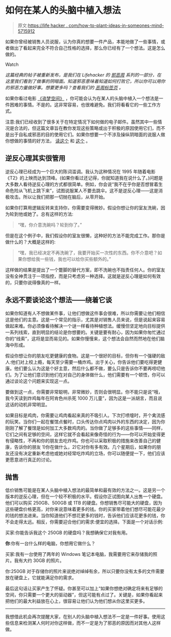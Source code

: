 # 如何在某人的头脑中植入想法

> 原文:[https://life hacker . com/how-to-plant-ideas-in-someones-mind-5715912](https://lifehacker.com/how-to-plant-ideas-in-someones-mind-5715912)

如果你曾经被销售人员说服，认为你真的想要一件产品，本能地做了一些事情，或者做出了看起来完全不符合自己性格的选择，那么你已经有了一个想法。这是怎么做的。

Watch

*这篇经典的帖子被重新发布，是我们在 Lifehacker 的* [*邪恶周*](https://lifehacker.com/welcome-to-lifehackers-fifth-annual-evil-week-1647621043) *系列的一部分，在这里我们看到了做事的阴暗面。知道邪恶意味着知道如何打败它，所以你可以用你的邪恶力量做好事。想要更多吗？查看我们的* [*恶周标签页*](http://lifehacker.com/tag/evilweek) *。*

如果你看过电影 [《盗梦空间》](http://www.imdb.com/title/tt1375666/) ，你可能会认为在某人的头脑中植入一个想法是一件困难的事情。不是的。这非常容易，也很难避免。我们将看看它的一些工作方式。

注意:我们已经收到了很多关于在特定情况下如何做的电子邮件。虽然其中一些情况是合法的，但这篇文章旨在教你发现这些策略或出于积极的原因使用它们，而不是出于自私或邪恶的目的使用它们。如果你想要一个不涉及操纵阴暗面的说服人做你想做的事情的好方法， [读这个](https://lifehacker.com/how-can-i-be-more-convincing-and-get-anything-i-want-5906546) 和 [这个](http://lifehacker.com/how-to-manipulate-people-to-do-what-you-want-without-ab-5869772) 。

## 逆反心理其实很管用

逆反心理已经成为一个巨大的陈词滥调。我认为这种情况在 1995 年随着电影《T2》的上映而达到顶峰。(如果你看过还记得，你就知道我在说什么了。)问题是大多数人看待逆反心理的方式都很简单。例如，你会说“我不在乎你是否想冒着生命危险从飞机上跳下来”，试图说服某人不要去跳伞。这不是逆反心理——这是消极攻击。所以让我们把那一切抛在脑后，从零开始。

如果你打算用逻辑反转来支持你，你需要变得微妙。假设你想让你的室友洗碗，因为轮到他或她了。总有这样的方法:

> “嘿，你介意洗碗吗？轮到你了。”

但是在这个例子中，我们假设你的室友很懒，这种好的方法不能完成工作。那你是做什么的？大概是这样的:

> “嘿，我已经决定不再洗碗了，我要开始买一次性的东西。你不介意吧？如果你想给我一些钱，我也可以给你买些额外的。”

这样做的结果是提出了一个蹩脚的替代方案，即不洗碗也不指责任何人。你的室友没有全神贯注于一项指控，而是只考虑另一种选择。这就是逆反心理是如何有效的，只要你说得像真的一样。

## 永远不要谈论这个想法——绕着它谈

如果你知道有人不想做某件事，让他们想做这件事会很难，所以你需要让他们相信这是他们的主意。这是一个常见的指示，尤其是对销售人员来说，但是说起来容易做起来难。你必须像看待解决一个谜一样看待种植想法。缓慢但坚定地向目标提供一系列线索，直到明显的结论是你想要的。关键是要有耐心，因为如果你匆忙通过你的“线索”，这将是显而易见的。如果你慢慢来，这个想法会自然而然地在他们脑海中形成。

假设你想让你的朋友吃更健康的食物。这是一个很好的目标，但你有一个强硬的敌人:他们对上校上瘾，每天至少需要一桶炸鸡。出于关心，你告诉他们要吃得更健康。他们要么认为这是个好主意，然后什么都不做，要么只是告诉你不要再唠叨他们。为了让他们意识到他们在对自己的身体做什么，他们需要有一个顿悟，你可以通过谈论这个问题来实现这一点。

要做到这一点，你需要非常聪明，非常微妙，否则会很明显。你不能只是说“哦，我今天读到炸鸡每年在阿肯色州杀死 1000 万儿童”，因为这是一派胡言，而且说这话的动机非常明显。

如果目标是鸡肉，你需要让鸡肉看起来真的不吸引人。下次打喷嚏时，开个禽流感的玩笑。当你们一起在餐馆点餐时，口头传达你点鸡肉以外的东西的决定，因为你刚刚了解了餐馆是如何加工大多数鸡肉的。当你做了足够多的这些事情——同样，它们之间有足够的空间，这样它就不会看起来像奇怪的行为——你可以开始变得更有侵略性，不再和你的朋友去吃炸鸡。你也可以采取积极的措施来改善自己的健康，告诉你的朋友 1)你在做什么，2)它对你有多有效。几个星期后，如果你的朋友还没有决定重新考虑他或她对经常吃炸鸡的立场，你可以随便提一下，他们应该更愿意进行真正的讨论。

## 抛售

低价销售可能是在某人头脑中植入想法的最简单和最有效的方法之一。这是另一个版本的逆反心理，但在一个较不积极的水平。假设你正试图向某人出售一个硬盘。他们可以购买 250GB、500GB 或 1TB 的硬盘。你想销售尽可能大的硬盘，因为这些硬盘价格更高，对你来说意味着更多的钱。你的买家带着他们想尽可能花最少的钱的想法进来。当你知道他们不想花更多的钱时，告诉他们应该花更多的钱，你不会走得太远。相反，你需要迎合他们的需求:便宜的选择。下面是一个对话示例:

买家:你能告诉我这个 250GB 的硬盘吗？我想确保它对我有用。

**你**:你有一台什么样的电脑，你想用它做什么？

买家:我有一台使用了两年的 Windows 笔记本电脑，我需要用它来存储我的照片。我有大约 30GB 的照片。

你:250GB 对于存储你的照片来说绝对绰绰有余，所以只要你没有太多的文件需要放在硬盘上，它就能满足你的需求。

最后这句话让买家产生了怀疑。你甚至可以加上“如果你想绝对确定将来有足够的空间，你只需要一个更大的驱动器”，但这可能有点过了。关键是，如果你看起来把他们的最大利益放在心上，很容易让他们认为他们想从你这里买更多。

* * *

我想借此机会再次提醒大家，在别人的头脑中植入想法不一定是一件好事。使用这些信息来检测某人何时对你这样做，而不一定是为了邪恶的原因而对其他人这样做。